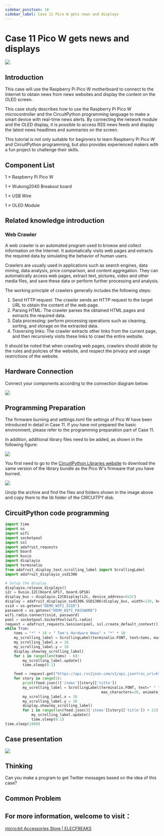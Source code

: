 ```yaml
---
sidebar_position: 18
sidebar_label: Case 11 Pico W gets news and displays
---
```


# Case 11 Pico W gets news and displays

![](https://wiki-media-ef.oss-cn-hongkong.aliyuncs.com/i18n/en/docusaurus-plugin-content-docs/current/pico/wukong2040/raspberry-pi-pico-inventors-kit/images/wukong2040-inventors-case11-01.png)

## Introduction

This case will use the Raspberry Pi Pico W motherboard to connect to the Internet to obtain news from news websites and display the content on the OLED screen.

This case study describes how to use the Raspberry Pi Pico W microcontroller and the CircuitPython programming language to make a smart device with real-time news alerts. By connecting the network module and the OLED display, it is possible to access RSS news feeds and display the latest news headlines and summaries on the screen.

This tutorial is not only suitable for beginners to learn Raspberry Pi Pico W and CircuitPython programming, but also provides experienced makers with a fun project to challenge their skills.

## Component List

1 × Raspberry Pi Pico W

1 × Wukong2040 Breakout board

1 × USB Wire

1 × OLED Module

## Related knowledge introduction

### Web Crawler

A web crawler is an automated program used to browse and collect information on the Internet. It automatically visits web pages and extracts the required data by simulating the behavior of human users.

Crawlers are usually used in applications such as search engines, data mining, data analysis, price comparison, and content aggregation. They can automatically access web pages, extract text, pictures, video and other media files, and save these data or perform further processing and analysis.

The working principle of crawlers generally includes the following steps:

1. Send HTTP request: The crawler sends an HTTP request to the target URL to obtain the content of the web page.
2. Parsing HTML: The crawler parses the obtained HTML pages and extracts the required data.
3. Data processing: perform processing operations such as cleaning, sorting, and storage on the extracted data.
4. Traversing links: The crawler extracts other links from the current page, and then recursively visits these links to crawl the entire website.

It should be noted that when crawling web pages, crawlers should abide by the rules and policies of the website, and respect the privacy and usage restrictions of the website.

## Hardware Connection

Connect your components according to the connection diagram below:

![](https://wiki-media-ef.oss-cn-hongkong.aliyuncs.com/i18n/en/docusaurus-plugin-content-docs/current/pico/wukong2040/raspberry-pi-pico-inventors-kit/images/wukong2040-inventors-case05-06.png)

## Programming Preparation

The firmware burning and settings.toml file settings of Pico W have been introduced in detail in Case 11. If you have not prepared the basic environment, please refer to the programming preparation part of Case 11.

In addition, additional library files need to be added, as shown in the following figure:

![](https://wiki-media-ef.oss-cn-hongkong.aliyuncs.com/i18n/en/docusaurus-plugin-content-docs/current/pico/wukong2040/raspberry-pi-pico-inventors-kit/images/wukong2040-inventors-case12-04.png)

You first need to go to the [CircuitPython Libraries website](https://circuitpython.org/libraries) to download the same version of the library bundle as the Pico W's firmware that you have burned.

![](https://wiki-media-ef.oss-cn-hongkong.aliyuncs.com/i18n/en/docusaurus-plugin-content-docs/current/pico/wukong2040/raspberry-pi-pico-inventors-kit/images/wukong2040-inventors-case12-05.png)

Unzip the archive and find the files and folders shown in the image above and copy them to the lib folder of the CIRCUITPY disk.

## CircuitPython code programming

```python
import time
import os
import wifi
import socketpool
import ssl
import adafruit_requests
import board
import busio
import displayio
import terminalio
from adafruit_display_text.scrolling_label import ScrollingLabel
import adafruit_displayio_ssd1306

# Setup the display
displayio.release_displays()
i2c = busio.I2C(board.GP17, board.GP16)
display_bus = displayio.I2CDisplay(i2c, device_address=0x3C)
display = adafruit_displayio_ssd1306.SSD1306(display_bus, width=128, height=32)
ssid = os.getenv("DEMO_WIFI_SSID")
password = os.getenv("DEMO_WIFI_PASSWORD")
wifi.radio.connect(ssid, password)
pool = socketpool.SocketPool(wifi.radio)
request = adafruit_requests.Session(pool, ssl.create_default_context())
while True:
    toms = "*" * 10 + " Tom's Hardware News" + "*" * 10
    my_scrolling_label = ScrollingLabel(terminalio.FONT, text=toms, max_characters=20, animate_time=0.1, scale=3)
    my_scrolling_label.x = 10
    my_scrolling_label.y = 10
    display.show(my_scrolling_label)
    for i in range(len(toms) - 6):
        my_scrolling_label.update()
        time.sleep(0.1)

    feed = request.get("https://api.rss2json.com/v1/api.json?rss_url=https%3A%2F%2Fwww.tomshardware.com%2Ffeeds%2Fall")
    for story in range(5):
        print(feed.json()['items'][story]['title'])
        my_scrolling_label = ScrollingLabel(terminalio.FONT, text=" " * 20 + str(feed.json()['items'][story]['title']),
                                            max_characters=20, animate_time=0.1, scale=2)
        my_scrolling_label.x = 10
        my_scrolling_label.y = 10
        display.show(my_scrolling_label)
        for i in range(len(feed.json()['items'][story]['title']) + 21):
            my_scrolling_label.update()
            time.sleep(0.1)
time.sleep(1800)
```

## Case presentation

![](https://wiki-media-ef.oss-cn-hongkong.aliyuncs.com/i18n/en/docusaurus-plugin-content-docs/current/pico/wukong2040/raspberry-pi-pico-inventors-kit/images/wukong2040-inventors-kit-case12-06.gif)

## Thinking

Can you make a program to get Twitter messages based on the idea of this case?

## Common Problem



## For more information, welcome to visit：

[micro:bit Accessories Store | ELECFREAKS](https://www.elecfreaks.com/)
